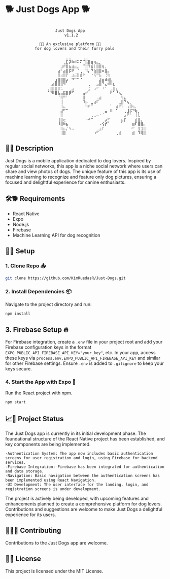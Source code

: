 # 🐕 Just Dogs App 🐕

```

                      Just Dogs App
                          v1.1.2

               🐶🐾 An exclusive platform 🐾🐶
             for dog lovers and their furry pals

            ⠀⠀⠀⠀⠀⠀⠀⠀⠀⠀⠀⠀⣀⣀⠀⠀⠀⠀⢀⣀⠀⠀⠀⠀⠀⠀⠀⠀⠀⠀⠀⠀⠀⠀⠀⠀⠀⠀⠀⠀⠀
            ⠀⠀⠀⠀⠀⠀⠀⠀⠀⠀⠀⢀⣏⡽⠷⠾⠭⠍⠉⣯⣿⣶⢶⣄⡀⠀⠀⠀⠀⠀⠀⠀⠀⠀⠀⠀⠀⠀⠀⠀⠀
            ⠀⠀⠀⠀⠀⠀⠀⠀⠀⠀⣰⠞⣿⣦⣴⣤⣀⠀⠉⣛⠹⣮⡇⣿⣿⢶⡀⠀⠀⠀⠀⠀⠀⠀⠀⠀⠀⠀⠀⠀⠀
            ⠀⠀⠀⠀⠀⠀⠀⠀⠀⣴⠃⣴⣿⡯⠟⠀⠈⢀⠀⠹⡄⠙⣷⣿⣿⠶⣿⡄⠀⠀⠀⠀⠀⠀⠀⠀⠀⠀⠀⠀⠀
            ⠀⠀⠀⠀⠀⠀⠀⠀⠀⣿⣴⣿⡟⠀⣰⣬⣿⣾⠗⠀⠀⠐⢯⠛⣧⠀⢘⢷⠀⠀⠀⠀⠀⠀⠀⠀⠀⠀⠀⠀⠀
            ⠀⠀⠀⠀⠀⠀⠀⠀⣰⣿⣿⣿⡴⠀⠙⠉⠉⠈⠀⠀⠀⠀⠀⠀⣼⣶⠾⢾⣧⠀⠀⠀⠀⠀⠀⠀⠀⠀⠀⠀⠀
            ⠀⠀⠀⠀⠀⠀⢀⣴⣿⣿⣿⠻⠁⠀⠀⠀⠀⠀⠀⠀⢀⠀⠀⣠⣿⠙⣄⠾⠿⣆⠀⠀⠀⠀⠀⠀⠀⠀⠀⠀⠀
            ⠀⠀⠀⠀⠀⢠⣿⣿⣿⡿⠥⠀⠀⢀⣴⠀⠀⠀⠀⠀⣨⠀⠴⠋⠀⠘⠁⠀⣠⣿⣆⠀⠀⠀⠀⠀⠀⠀⠀⠀⠀
            ⠀⠀⠀⠀⠀⠈⠙⠿⣿⣧⣤⣯⣿⡿⠋⠀⠀⠀⣤⠞⠀⠀⠀⠀⠀⠀⠀⠀⠟⠁⠘⢦⡀⠀⠀⠀⠀⠀⠀⠀⠀
            ⠀⠀⠀⠀⠀⠀⠀⠀⠀⠈⢿⠛⠁⠀⠀⠀⠀⠀⣿⠀⠀⠀⠀⢀⣴⠀⠀⠀⠀⠀⠀⠀⢳⣄⠀⠀⠀⠀⠀⠀⠀
            ⠀⠀⠀⠀⠀⠀⠀⠀⠀⠀⢸⠀⠀⠀⠀⠀⠀⠀⠹⡦⠀⣀⣴⠏⠀⠀⠀⠀⠀⠀⠀⣀⣿⠙⢦⡀⠀⠀⠀⠀⠀
            ⠀⠀⠀⠀⠀⠀⠀⠀⠀⠀⢸⣄⠀⠀⠀⠀⠀⠀⠀⠳⠖⠉⠀⠀⠀⠀⠀⠀⠁⠀⣴⠟⠩⠀⢠⣿⢦⡀⠀⠀⠀
            ⠀⠀⠀⠀⠀⠀⠀⠀⠀⠀⣼⠋⠉⠀⠀⠀⠀⠀⠀⠀⠀⠀⠀⠀⠀⠀⣤⠀⠿⠀⠁⠀⠀⢀⣸⡯⠙⢷⡀⠀⠀
            ⠀⠀⠀⠀⠀⠀⠀⠀⠀⠀⣿⠀⠀⠀⠀⠀⠀⠀⠀⠀⠀⢀⣀⠤⠐⠈⠀⠀⠀⠀⠀⠀⠀⣠⠟⠃⠀⢸⣇⠀⠀
            ⠀⠀⠀⠀⠀⠀⠀⠀⠀⢸⣿⢖⠀⠀⠀⠀⠀⠀⠀⠐⠚⠉⠀⠀⠀⠀⡴⡋⠀⠀⠀⠀⣦⡏⠀⠀⠀⣾⣿⡄⠀
            ⠀⠀⠀⠀⠀⠀⠀⠀⠀⠸⣿⠷⣦⠀⠀⠀⠀⠀⠀⠀⠀⠀⠀⠀⠠⢪⡞⠁⠀⠀⠀⠀⠁⠀⠀⠀⣶⠏⣿⣿⡄
            ⠀⠀⠀⠀⠀⠀⠀⠀⠀⠀⢿⡦⡌⠳⠤⠀⠀⠀⠀⠀⠀⠀⠀⢀⣰⠏⠀⠀⠀⠀⠀⠀⠀⠀⠀⠐⠋⠀⣻⣹⣿
            ⠀⠀⠀⠀⠀⠀⠀⠀⠀⠀⢸⣿⠀⠀⠀⠀⠀⠀⠀⠀⠀⠀⠰⠋⠀⠀⠀⠀⠀⠀⢀⣾⠀⠀⠀⠀⣾⠀⠹⢿⣿

```

## 📖🐾 Description

Just Dogs is a mobile application dedicated to dog lovers. Inspired by regular social networks, this app is a niche social network where users can share and view photos of dogs. The unique feature of this app is its use of machine learning to recognize and feature only dog pictures, ensuring a focused and delightful experience for canine enthusiasts.

## 🛠️🐕 Requirements

- React Native
- Expo
- Node.js
- Firebase
- Machine Learning API for dog recognition

## 🚀🐾 Setup

### 1. Clone Repo 📥

```bash
git clone https://github.com/KimRuedasR/Just-Dogs.git
```

### 2. Install Dependencies 📦

Navigate to the project directory and run:

```bash
npm install
```

## 3. Firebase Setup 🔥

For Firebase integration, create a `.env` file in your project root and add your Firebase configuration keys in the format `EXPO_PUBLIC_API_FIREBASE_API_KEY="your_key"`, etc.
In your app, access these keys via `process.env.EXPO_PUBLIC_API_FIREBASE_API_KEY` and similar for other Firebase settings.
Ensure `.env` is added to `.gitignore` to keep your keys secure.

### 4. Start the App with Expo 🌟

Run the React project with npm.

```bash
npm start
```

## 📈🐶 Project Status

The Just Dogs app is currently in its initial development phase. The foundational structure of the React Native project has been established, and key components are being implemented.

    -Authentication System: The app now includes basic authentication screens for user registration and login, using Firebase for backend services.
    -Firebase Integration: Firebase has been integrated for authentication and data storage.
    -Navigation: Basic navigation between the authentication screens has been implemented using React Navigation.
    -UI Development: The user interface for the landing, login, and registration screens is under development.

The project is actively being developed, with upcoming features and enhancements planned to create a comprehensive platform for dog lovers. Contributions and suggestions are welcome to make Just Dogs a delightful experience for its users.

## 👥🐕‍🦺 Contributing

Contributions to the Just Dogs app are welcome.

## 📄🐾 License

This project is licensed under the MIT License.
